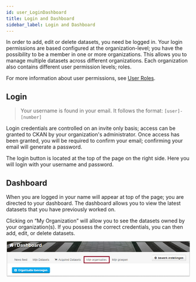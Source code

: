 ```yaml
---
id: user_LoginDashboard
title: Login and Dashboard
sidebar_label: Login and Dashboard
---
```


In order to add, edit or delete datasets, you need be logged in. Your login permissions are based configured at the organization-level; you have the possibility to be a member in one or more organizations. This allows you to manage multiple datasets across different organizations. Each organization also contains different user permission levels; roles. 

For more information about user permissions, see [User Roles](user_UserRoles).

## Login
> Your username is found in your email. It follows the format:  `[user]-[number]`

Login credentials are controlled on an invite only basis; access can be granted to CKAN by your organization's administrator. Once access has been granted, you will be required to confirm your email; confirming your email will generate a password.

The login button is located at the top of the page on the right side. Here you will login with your username and password.

<!-- ![SCREENCAST: login?](assets/Dataplatform/UserManagement/dataplatform_user_UserManagement_login_screencast.gif) -->

<!-- ![SCREENCAST: ???](assets/Dataplatform/UserManagement/dataplatform_user_UserManagement_loggedIn_screencast.gif) -->


## Dashboard
When you are logged in your name will appear at top of the page; you are directed to your dashboard. The dashboard allows you to view the latest datasets that you have previously worked on.

Clicking on “My Organization” will allow you to see the datasets owned by your organization(s). If you possess the correct credentials, you can then add, edit, or delete datasets.

![imageStyle: overig; 22 datasets](assets/Dataplatform/UserManagement/dataplatform_user_UserManagement_MyOrganization.png)

